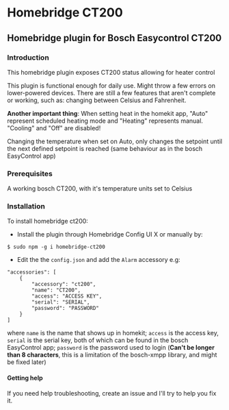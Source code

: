 # Homebridge CT200

## Homebridge plugin for Bosch Easycontrol CT200

### Introduction
This homebridge plugin exposes CT200 status allowing for heater control

This plugin is functional enough for daily use. Might throw a few errors on lower-powered devices. There are still a few features that aren't complete or working, such as: changing between Celsius and Fahrenheit.

**Another important thing**: When setting heat in the homekit app, "Auto" represent scheduled heating mode and "Heating" represents manual. "Cooling" and "Off" are disabled!

Changing the temperature when set on Auto, only changes the setpoint until the next defined setpoint is reached (same behaviour as in the bosch EasyControl app)

### Prerequisites
A working bosch CT200, with it's temperature units set to Celsius

### Installation
To install homebridge ct200:
- Install the plugin through Homebridge Config UI X or manually by:
```
$ sudo npm -g i homebridge-ct200
```
- Edit the the `config.json` and add the `Alarm` accessory e.g:
```
"accessories": [
    {
        "accessory": "ct200",
        "name": "CT200",
        "access": "ACCESS KEY",
        "serial": "SERIAL",
        "password": "PASSWORD"
    }
]
```
where `name` is the name that shows up in homekit; `access` is the access key, `serial` is the serial key, both of which can be found in the bosch EasyControl app; `password` is the password used to login (**Can't be longer than 8 characters**, this is a limitation of the bosch-xmpp library, and might be fixed later)
#### Getting help
If you need help troubleshooting, create an issue and I'll try to help you fix it.
